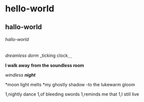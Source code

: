 # hello-world
## hallo-world
###### hallo-world

*dreamless dorm*
_ticking clock＿

**I walk away**
__from the soundless room__

_windless **night**_

*moon light melts
*my ghostly shadow
 -to the lukewarm gloom
 
 1,nightly dance
 1,of bleeding swords
 1,reminds me that
 1,I still live

